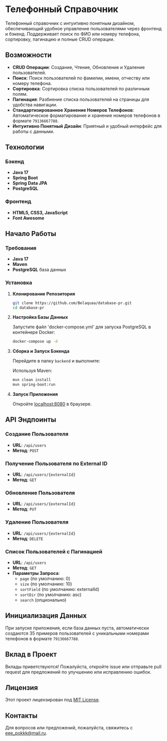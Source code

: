 # Телефонный Справочник

Телефонный справочник с интуитивно понятным дизайном, обеспечивающий удобное управление пользователями через фронтенд и бэкенд. Поддерживает поиск по ФИО или номеру телефона, сортировку, пагинацию и полные CRUD операции.

## Возможности

- **CRUD Операции**: Создание, Чтение, Обновление и Удаление пользователей.
- **Поиск**: Поиск пользователей по фамилии, имени, отчеству или номеру телефона.
- **Сортировка**: Сортировка списка пользователей по различным полям.
- **Пагинация**: Разбиение списка пользователей на страницы для удобства навигации.
- **Стандартизированное Хранение Номеров Телефонов**: Автоматическое форматирование и хранение номеров телефонов в формате `79136667788`.
- **Интуитивно Понятный Дизайн**: Приятный и удобный интерфейс для работы с данными.

## Технологии

### Бэкенд

- **Java 17**
- **Spring Boot**
- **Spring Data JPA**
- **PostgreSQL**

### Фронтенд

- **HTML5, CSS3, JavaScript**
- **Font Awesome**

## Начало Работы

### Требования

- **Java 17**
- **Maven**
- **PostgreSQL** база данных

### Установка

1. **Клонирование Репозитория**

    ```bash
    git clone https://github.com/Belaquaa/database-pr.git
    cd database-pr
    ```

2. **Настройка Базы Данных**

   Запустите файл 'docker-compose.yml' для запуска PostgreSQL в контейнере Docker:

    ```bash
    docker-compose up -d
    ```
   
3. **Сборка и Запуск Бэкенда**

   Перейдите в папку `backend` и выполните:

   Используя Maven:

    ```bash
    mvn clean install
    mvn spring-boot:run
    ```
   
4. **Запуск Приложения**

   Откройте [localhost:8080](http://localhost:8080/) в браузере.

## API Эндпоинты

### Создание Пользователя

- **URL**: `/api/users`
- **Метод**: `POST`

### Получение Пользователя по External ID

- **URL**: `/api/users/{externalId}`
- **Метод**: `GET`

### Обновление Пользователя

- **URL**: `/api/users/{externalId}`
- **Метод**: `PUT`

### Удаление Пользователя

- **URL**: `/api/users/{externalId}`
- **Метод**: `DELETE`

### Список Пользователей с Пагинацией

- **URL**: `/api/users`
- **Метод**: `GET`
- **Параметры Запроса**:
    - `page` (по умолчанию: 0)
    - `size` (по умолчанию: 10)
    - `sortField` (по умолчанию: externalId)
    - `sortDir` (по умолчанию: asc)
    - `search` (опционально)

## Инициализация Данных

При запуске приложения, если база данных пуста, автоматически создаются 35 примеров пользователей с уникальными номерами телефонов в формате `79136667788`.

## Вклад в Проект

Вклады приветствуются! Пожалуйста, откройте issue или отправьте pull request для предложений по улучшению или исправлению ошибок.

## Лицензия

Этот проект лицензирован под [MIT License](https://www.youtube.com/watch?v=dQw4w9WgXcQ).

## Контакты

Для вопросов или предложений, пожалуйста, свяжитесь с [eee_pokkk@mail.ru](mailto:eee_pokkk@mail.ru).
